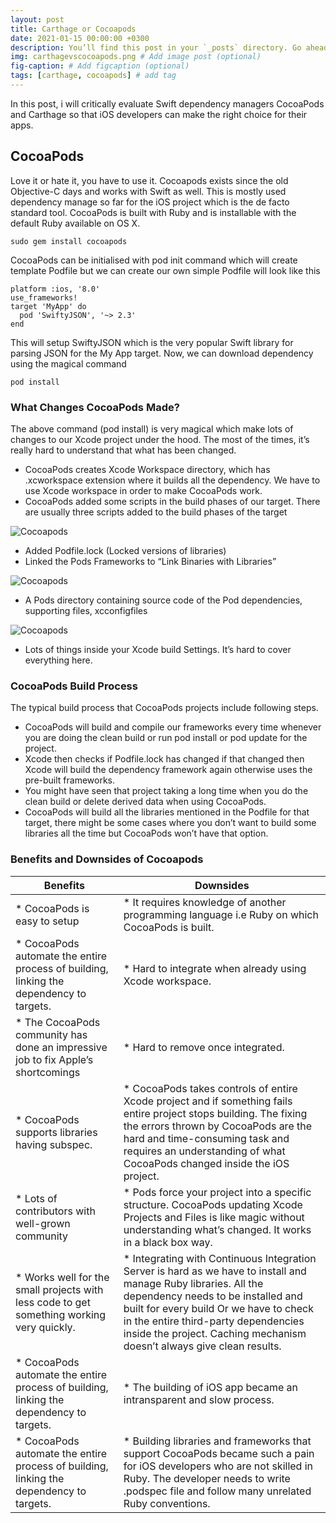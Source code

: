 ```yaml
---
layout: post
title: Carthage or Cocoapods
date: 2021-01-15 00:00:00 +0300
description: You’ll find this post in your `_posts` directory. Go ahead and edit it and re-build the site to see your changes. # Add post description (optional)
img: carthagevscocoapods.png # Add image post (optional)
fig-caption: # Add figcaption (optional)
tags: [carthage, cocoapods] # add tag
---
```


In this post, i will critically evaluate Swift dependency managers CocoaPods and Carthage so that iOS developers can make the right choice for their apps.

## CocoaPods

Love it or hate it, you have to use it. Cocoapods exists since the old Objective-C days and works with Swift as well. This is mostly used dependency manage so far for the iOS project which is the de facto standard tool. CocoaPods is built with Ruby and is installable with the default Ruby available on OS X.

```console
sudo gem install cocoapods
```

CocoaPods can be initialised with pod init command which will create template Podfile but we can create our own simple Podfile will look like this

```console
platform :ios, '8.0'
use_frameworks!
target 'MyApp' do
  pod 'SwiftyJSON', '~> 2.3'
end
```

This will setup SwiftyJSON which is the very popular Swift library for parsing JSON for the My App target. Now, we can download dependency using the magical command

```console
pod install
```

### What Changes CocoaPods Made?

The above command (pod install) is very magical which make lots of changes to our Xcode project under the hood. The most of the times, it’s really hard to understand that what has been changed.

* CocoaPods creates Xcode Workspace directory, which has .xcworkspace extension where it builds all the dependency. We have to use Xcode workspace in order to make CocoaPods work.
* CocoaPods added some scripts in the build phases of our target. There are usually three scripts added to the build phases of the target

![Cocoapods]({{site.baseurl}}/assets/img/cocoapods1.png)

* Added Podfile.lock (Locked versions of libraries)
* Linked the Pods Frameworks to “Link Binaries with Libraries”

![Cocoapods]({{site.baseurl}}/assets/img/cocoapods2.png)

* A Pods directory containing source code of the Pod dependencies, supporting files, xcconfigfiles

![Cocoapods]({{site.baseurl}}/assets/img/cocoapods3.png)

* Lots of things inside your Xcode build Settings. It’s hard to cover everything here.

### CocoaPods Build Process

The typical build process that CocoaPods projects include following steps.

* CocoaPods will build and compile our frameworks every time whenever you are doing the clean build or run pod install or pod update for the project.
* Xcode then checks if Podfile.lock has changed if that changed then Xcode will build the dependency framework again otherwise uses the pre-built frameworks.
* You might have seen that project taking a long time when you do the clean build or delete derived data when using CocoaPods.
* CocoaPods will build all the libraries mentioned in the Podfile for that target, there might be some cases where you don’t want to build some libraries all the time but CocoaPods won’t have that option.

### Benefits and Downsides of Cocoapods

|                          Benefits                           |                                                             Downsides |
| ------------------------------------------------------------- | ------------------------------------------------------------- |
| * CocoaPods is easy to setup | * It requires knowledge of another programming language i.e Ruby on which CocoaPods is built.                       |
| * CocoaPods automate the entire process of building, linking the dependency to targets.                     | * Hard to integrate when already using Xcode workspace. |
| * The CocoaPods community has done an impressive job to fix Apple’s shortcomings                     | * Hard to remove once integrated. |
| * CocoaPods supports libraries having subspec.                     | * CocoaPods takes controls of entire Xcode project and if something fails entire project stops building. The fixing the errors thrown by CocoaPods are the hard and time-consuming task and requires an understanding of what CocoaPods changed inside the iOS project. |
| * Lots of contributors with well-grown community                     | * Pods force your project into a specific structure. CocoaPods updating Xcode Projects and Files is like magic without understanding what’s changed. It works in a black box way. |
| * Works well for the small projects with less code to get something working very quickly.                     | * Integrating with Continuous Integration Server is hard as we have to install and manage Ruby libraries. All the dependency needs to be installed and built for every build Or we have to check in the entire third-party dependencies inside the project. Caching mechanism doesn’t always give clean results. |
| * CocoaPods automate the entire process of building, linking the dependency to targets.                     | * The building of iOS app became an intransparent and slow process. |
| * CocoaPods automate the entire process of building, linking the dependency to targets.                     | * Building libraries and frameworks that support CocoaPods became such a pain for iOS developers who are not skilled in Ruby. The developer needs to write .podspec file and follow many unrelated Ruby conventions. |